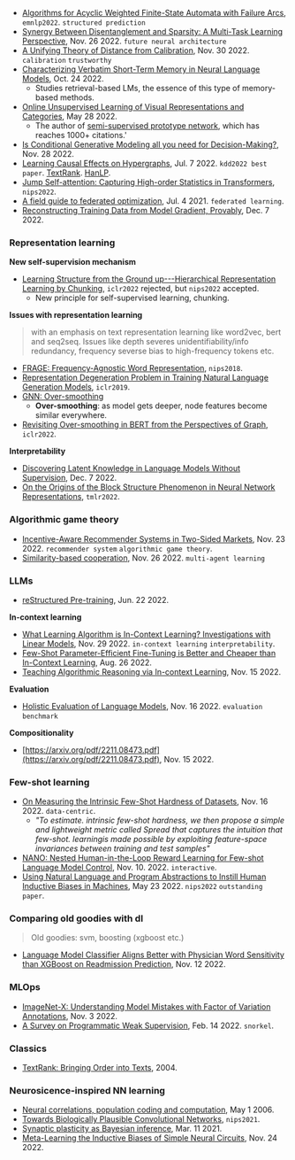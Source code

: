 
- [Algorithms for Acyclic Weighted Finite-State Automata with Failure Arcs](https://www.cs.jhu.edu/~jason/papers/svete+al.emnlp22.pdf), `emnlp2022`. `structured prediction`
- [Synergy Between Disentanglement and Sparsity: A Multi-Task Learning Perspective](https://arxiv.org/pdf/2211.14666.pdf), Nov. 26 2022. `future neural architecture`
- [A Unifying Theory of Distance from Calibration](https://arxiv.org/abs/2211.16886), Nov. 30 2022. `calibration` `trustworthy`
- [Characterizing Verbatim Short-Term Memory in Neural Language Models](https://arxiv.org/abs/2210.13569), Oct. 24 2022.
  - Studies retrieval-based LMs, the essence of this type of memory-based methods.
- [Online Unsupervised Learning of Visual Representations and Categories](https://arxiv.org/pdf/2109.05675.pdf), May 28 2022.
  - The author of [semi-supervised prototype network](https://arxiv.org/abs/1803.00676), which has reaches 1000+ citations.'
- [Is Conditional Generative Modeling all you need for Decision-Making?](https://arxiv.org/pdf/2211.15657.pdf), Nov. 28 2022.
- [Learning Causal Effects on Hypergraphs](https://arxiv.org/pdf/2207.04049.pdf), Jul. 7 2022. `kdd2022 best paper`. [TextRank](https://github.com/STHSF/TextRank). [HanLP](https://github.com/STHSF/TextRank).
- [Jump Self-attention: Capturing High-order Statistics in Transformers](https://openreview.net/pdf?id=1beC9_dmOQ0), `nips2022`.
- [A field guide to federated optimization](https://arxiv.org/pdf/2107.06917.pdf%5D), Jul. 4 2021. `federated learning`.
- [Reconstructing Training Data from Model Gradient, Provably](https://arxiv.org/abs/2212.03714), Dec. 7 2022.

### Representation learning

**New self-supervision mechanism**

- [Learning Structure from the Ground up---Hierarchical Representation Learning by Chunking](https://openreview.net/forum?id=c9IvZqZ8SNI), `iclr2022` rejected, but `nips2022` accepted.
  - New principle for self-supervised learning, chunking.

**Issues with representation learning**
> with an emphasis on text representation learning like word2vec, bert and seq2seq. Issues like depth severes unidentifiability/info redundancy, frequency severse bias to high-frequency tokens etc.

- [FRAGE: Frequency-Agnostic Word Representation](https://proceedings.neurips.cc/paper/2018/file/e555ebe0ce426f7f9b2bef0706315e0c-Paper.pdf), `nips2018`.
- [Representation Degeneration Problem in Training Natural Language Generation Models](https://arxiv.org/pdf/1907.12009.pdf), `iclr2019`.
- [GNN: Over-smoothing](https://disco.ethz.ch/courses/fs21/seminar/talks/GNN_Oversmoothing.pdf)
  - **Over-smoothing**: as model gets deeper, node features become similar everywhere.
- [Revisiting Over-smoothing in BERT from the Perspectives of Graph](https://openreview.net/pdf?id=dUV91uaXm3), `iclr2022`.

**Interpretability**

- [Discovering Latent Knowledge in Language Models Without Supervision](https://arxiv.org/abs/2212.03827), Dec. 7 2022.
- [On the Origins of the Block Structure Phenomenon in Neural Network Representations](https://openreview.net/forum?id=9tl6zjLYVS), `tmlr2022`.

### Algorithmic game theory

- [Incentive-Aware Recommender Systems in Two-Sided Markets](https://arxiv.org/pdf/2211.15381.pdf), Nov. 23 2022. `recommender system` `algorithmic game theory`.
- [Similarity-based cooperation](https://arxiv.org/pdf/2211.14468.pdf), Nov. 26 2022. `multi-agent learning`

### LLMs

- [reStructured Pre-training](https://arxiv.org/abs/2206.11147), Jun. 22 2022.

**In-context learning**

 - [What Learning Algorithm is In-Context Learning? Investigations with Linear Models](https://arxiv.org/pdf/2211.15661.pdf), Nov. 29 2022. `in-context learning` `interpretability`.
- [Few-Shot Parameter-Efficient Fine-Tuning is Better and Cheaper than In-Context Learning](https://arxiv.org/pdf/2205.05638.pdf), Aug. 26 2022.
- [Teaching Algorithmic Reasoning via In-context Learning](https://arxiv.org/pdf/2211.09066.pdf), Nov. 15 2022.

**Evaluation**

- [Holistic Evaluation of Language Models](https://arxiv.org/pdf/2211.09110.pdf), Nov. 16 2022. `evaluation` `benchmark`

**Compositionality**

- [https://arxiv.org/pdf/2211.08473.pdf](https://arxiv.org/pdf/2211.08473.pdf), Nov. 15 2022.

### Few-shot learning

- [On Measuring the Intrinsic Few-Shot Hardness of Datasets](https://arxiv.org/pdf/2211.09113.pdf), Nov. 16 2022. `data-centric`.
  - *"To estimate. intrinsic few-shot hardness,  we then propose a simple and lightweight metric called Spread that captures the intuition that few-shot. learningis made possible by exploiting feature-space invariances between training and test samples"*
- [NANO: Nested Human-in-the-Loop Reward Learning for Few-shot Language Model Control](https://arxiv.org/pdf/2211.05750.pdf), Nov. 10. 2022. `interactive`.
- [Using Natural Language and Program Abstractions to Instill Human Inductive Biases in Machines](https://arxiv.org/abs/2205.11558), May 23 2022. `nips2022` `outstanding paper`.

### Comparing old goodies with dl

> Old goodies: svm, boosting (xgboost etc.)

-  [Language Model Classifier Aligns Better with Physician Word Sensitivity than XGBoost on Readmission Prediction](https://arxiv.org/pdf/2211.07047.pdf),  Nov. 12 2022.

### MLOps

- [ImageNet-X: Understanding Model Mistakes with Factor of Variation Annotations](https://arxiv.org/pdf/2211.01866.pdf), Nov. 3 2022.
- [A Survey on Programmatic Weak Supervision](https://arxiv.org/pdf/2202.05433.pdf), Feb. 14 2022. `snorkel`.

### Classics

- [TextRank: Bringing Order into Texts](https://aclanthology.org/W04-3252.pdf), 2004.

### Neurosicence-inspired NN learning

- [Neural correlations, population coding and computation](https://www.nature.com/articles/nrn1888), May 1 2006.
- [Towards Biologically Plausible Convolutional Networks](https://proceedings.neurips.cc/paper/2021/file/746b02b6680562f44ad7526675bac026-Paper.pdf), `nips2021`.
- [Synaptic plasticity as Bayesian inference](https://www.nature.com/articles/s41593-021-00809-5), Mar. 11 2021.
- [Meta-Learning the Inductive Biases of Simple Neural Circuits](https://arxiv.org/abs/2211.13544), Nov. 24 2022.
